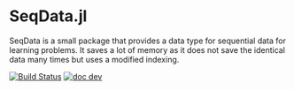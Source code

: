 # SeqData.jl


SeqData is a small package that provides a data type for sequential data for learning problems. It saves a lot of memory as it does not save the identical data many times but uses a modified indexing.

[![Build Status](https://travis-ci.com/maximilian-gelbrecht/SeqData.jl.svg?branch=master)](https://travis-ci.com/maximilian-gelbrecht/SeqData.jl/branches)
[![doc dev](https://img.shields.io/badge/docs-dev-blue.svg)](https://maximilian-gelbrecht.github.io/SeqData.jl/dev)
